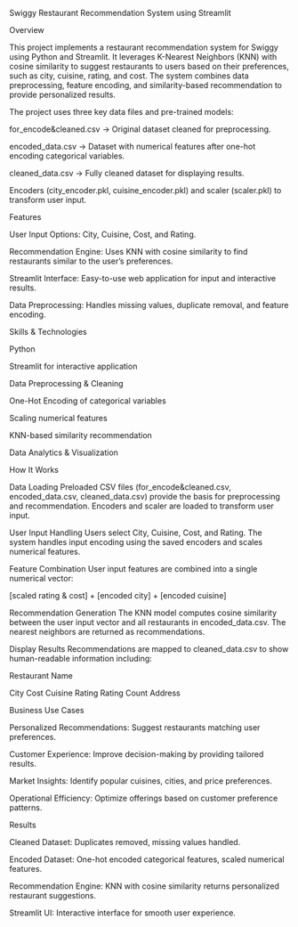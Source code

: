 Swiggy Restaurant Recommendation System using Streamlit

Overview

This project implements a restaurant recommendation system for Swiggy using Python and Streamlit. It leverages K-Nearest Neighbors (KNN) with cosine similarity to suggest restaurants to users based on their preferences, such as city, cuisine, rating, and cost. The system combines data preprocessing, feature encoding, and similarity-based recommendation to provide personalized results.

The project uses three key data files and pre-trained models:

for_encode&cleaned.csv → Original dataset cleaned for preprocessing.

encoded_data.csv → Dataset with numerical features after one-hot encoding categorical variables.

cleaned_data.csv → Fully cleaned dataset for displaying results.

Encoders (city_encoder.pkl, cuisine_encoder.pkl) and scaler (scaler.pkl) to transform user input.

Features

User Input Options: City, Cuisine, Cost, and Rating.

Recommendation Engine: Uses KNN with cosine similarity to find restaurants similar to the user’s preferences.

Streamlit Interface: Easy-to-use web application for input and interactive results.

Data Preprocessing: Handles missing values, duplicate removal, and feature encoding.

Skills & Technologies

Python

Streamlit for interactive application

Data Preprocessing & Cleaning

One-Hot Encoding of categorical variables

Scaling numerical features

KNN-based similarity recommendation

Data Analytics & Visualization

How It Works

Data Loading
Preloaded CSV files (for_encode&cleaned.csv, encoded_data.csv, cleaned_data.csv) provide the basis for preprocessing and recommendation. Encoders and scaler are loaded to transform user input.

User Input Handling
Users select City, Cuisine, Cost, and Rating. The system handles input encoding using the saved encoders and scales numerical features.

Feature Combination
User input features are combined into a single numerical vector:

[scaled rating & cost] + [encoded city] + [encoded cuisine]

Recommendation Generation
The KNN model computes cosine similarity between the user input vector and all restaurants in encoded_data.csv. The nearest neighbors are returned as recommendations.

Display Results
Recommendations are mapped to cleaned_data.csv to show human-readable information including:

Restaurant Name

City
Cost
Cuisine
Rating
Rating Count
Address

Business Use Cases

Personalized Recommendations: Suggest restaurants matching user preferences.

Customer Experience: Improve decision-making by providing tailored results.

Market Insights: Identify popular cuisines, cities, and price preferences.

Operational Efficiency: Optimize offerings based on customer preference patterns.

Results

Cleaned Dataset: Duplicates removed, missing values handled.

Encoded Dataset: One-hot encoded categorical features, scaled numerical features.

Recommendation Engine: KNN with cosine similarity returns personalized restaurant suggestions.

Streamlit UI: Interactive interface for smooth user experience.
